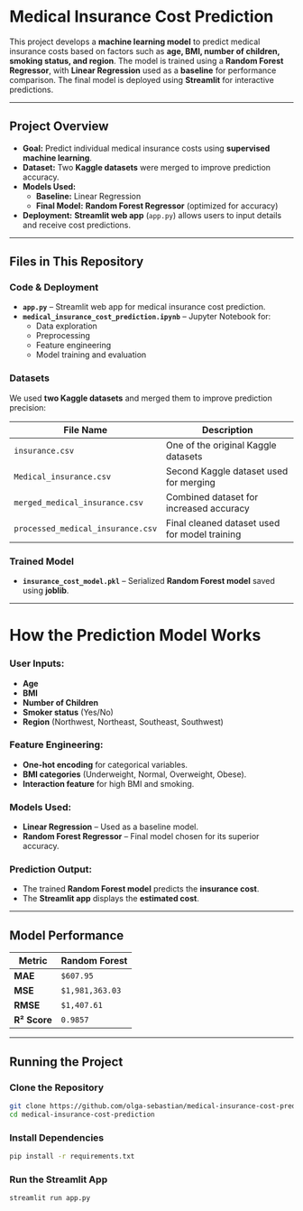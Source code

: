 # Medical Insurance Cost Prediction

This project develops a **machine learning model** to predict medical insurance costs based on factors such as **age, BMI, number of children, smoking status, and region**. The model is trained using a **Random Forest Regressor**, with **Linear Regression** used as a **baseline** for performance comparison. The final model is deployed using **Streamlit** for interactive predictions.

---

## Project Overview

- **Goal:** Predict individual medical insurance costs using **supervised machine learning**.
- **Dataset:** Two **Kaggle datasets** were merged to improve prediction accuracy.
- **Models Used:**
  - **Baseline:** Linear Regression  
  - **Final Model:** **Random Forest Regressor** (optimized for accuracy)
- **Deployment:** **Streamlit web app** (`app.py`) allows users to input details and receive cost predictions.

---

## Files in This Repository

### **Code & Deployment**
- **`app.py`** – Streamlit web app for medical insurance cost prediction.
- **`medical_insurance_cost_prediction.ipynb`** – Jupyter Notebook for:
  - Data exploration
  - Preprocessing
  - Feature engineering
  - Model training and evaluation

### **Datasets**
We used **two Kaggle datasets** and merged them to improve prediction precision:

| **File Name** | **Description** |
|--------------|---------------|
| `insurance.csv` | One of the original Kaggle datasets |
| `Medical_insurance.csv` | Second Kaggle dataset used for merging |
| `merged_medical_insurance.csv` | Combined dataset for increased accuracy |
| `processed_medical_insurance.csv` | Final cleaned dataset used for model training |

### **Trained Model**
- **`insurance_cost_model.pkl`** – Serialized **Random Forest model** saved using **joblib**.

---

# How the Prediction Model Works

### **User Inputs:**
- **Age**
- **BMI**
- **Number of Children**
- **Smoker status** (Yes/No)
- **Region** (Northwest, Northeast, Southeast, Southwest)

### **Feature Engineering:**
- **One-hot encoding** for categorical variables.
- **BMI categories** (Underweight, Normal, Overweight, Obese).
- **Interaction feature** for high BMI and smoking.

### **Models Used:**
- **Linear Regression** – Used as a baseline model.
- **Random Forest Regressor** – Final model chosen for its superior accuracy.

### **Prediction Output:**
- The trained **Random Forest model** predicts the **insurance cost**.
- The **Streamlit app** displays the **estimated cost**.

---

## Model Performance

| **Metric** | **Random Forest** |
|------------|-------------------|
| **MAE** | `$607.95` |
| **MSE** | `$1,981,363.03` |
| **RMSE** | `$1,407.61` |
| **R² Score** | `0.9857` |

---

##  Running the Project

###  **Clone the Repository**
```bash
git clone https://github.com/olga-sebastian/medical-insurance-cost-prediction.git
cd medical-insurance-cost-prediction
```

### **Install Dependencies**
```bash
pip install -r requirements.txt
```

### **Run the Streamlit App**
```bash
streamlit run app.py
```

